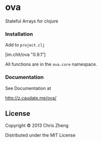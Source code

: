 # ova

Stateful Arrays for clojure

### Installation

Add to `project.clj`

   [im.chit/ova "0.9.1"]
   
All functions are in the `ova.core` namespace.

### Documentation

See Documentation at

http://z.caudate.me/ova/



## License
Copyright © 2013 Chris Zheng

Distributed under the MIT License
